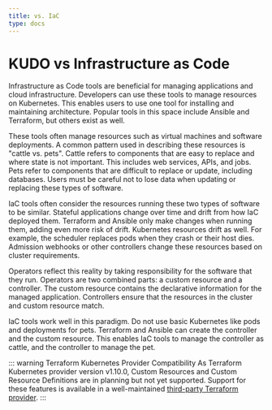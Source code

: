 ```yaml
---
title: vs. IaC
type: docs
---
```


# KUDO vs Infrastructure as Code

Infrastructure as Code tools are beneficial for managing applications and cloud infrastructure. Developers can use these tools to manage resources on Kubernetes. This enables users to use one tool for installing and maintaining architecture. Popular tools in this space include Ansible and Terraform, but others exist as well.

These tools often manage resources such as virtual machines and software deployments. A common pattern used in describing these resources is "cattle vs. pets". Cattle refers to components that are easy to replace and where state is not important. This includes web services, APIs, and jobs. Pets refer to components that are difficult to replace or update, including databases. Users must be careful not to lose data when updating or replacing these types of software.

IaC tools often consider the resources running these two types of software to be similar. Stateful applications change over time and drift from how IaC deployed them. Terraform and Ansible only make changes when running them, adding even more risk of drift. Kubernetes resources drift as well. For example, the scheduler replaces pods when they crash or their host dies. Admission webhooks or other controllers change these resources based on cluster requirements.

Operators reflect this reality by taking responsibility for the software that they run. Operators are two combined parts: a custom resource and a controller. The custom resource contains the declarative information for the managed application. Controllers ensure that the resources in the cluster and custom resource match.

IaC tools work well in this paradigm. Do not use basic Kubernetes like pods and deployments for pets. Terraform and Ansible can create the controller and the custom resource. This enables IaC tools to manage the controller as cattle, and the controller to manage the pet.

::: warning Terraform Kubernetes Provider Compatibility
As Terraform Kubernetes provider version v1.10.0, Custom Resources and Custom Resource Definitions are in planning but not yet supported. Support for these features is available in a well-maintained [third-party Terraform provider](https://github.com/nabancard/terraform-provider-kubernetes-yaml).
:::
